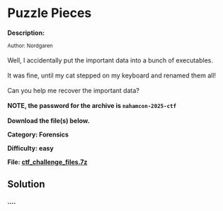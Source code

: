 # Puzzle Pieces

**Description:**

<small>Author: Nordgaren</small><br><br>Well, I accidentally put the important data into a bunch of executables.  <br><br> It was fine, until my cat stepped on my keyboard and renamed them all! <br><br> Can you help me recover the important data? <br><br> <b>NOTE, the password for the archive is <code>nahamcon-2025-ctf</code> <br><br> <b>Download the file(s) below.</b>


**Category:** Forensics

**Difficulty:** easy

**File:** [ctf_challenge_files.7z](ctf_challenge_files.7z)

## Solution

....
